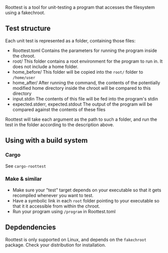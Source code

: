 Roottest is a tool for unit-testing a program that accesses the filesystem using a fakechroot.

## Test structure
Each unit test is represented as a folder, containing those files:
- Roottest.toml
  Contains the parameters for running the program inside the chroot.
- root/
  This folder contains a root environment for the program to run in.
  It does not include a home folder.
- home_before/
  This folder will be copied into the `root/` folder to `/home/user`
- home_after/
  After running the command, the contents of the potentially modified home directory inside the chroot will be compared to this directory
- input.stdin
  The contents of this file will be fed into the program's stdin
- expected.stderr, expected.stdout
  The output of the program will be compared against the contents of these files

Roottest will take each argument as the path to such a folder, and run the test in the folder according to the description above.

## Using with a build system
### Cargo
See `cargo-roottest`

### Make & similar
- Make sure your "test" target depends on your executable so that it gets recompiled whenever you want to test.
- Have a symbolic link in each `root` folder pointing to your executable so that it it accessible from within the chroot.
- Run your program using `/program` in Roottest.toml

## Depdendencies
Roottest is only supported on Linux, and depends on the `fakechroot` package. Check your distribution for installation.
